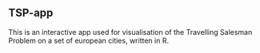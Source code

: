 ## TSP-app
This is an interactive app used for visualisation of the Travelling Salesman Problem on a set of european cities, written in R. 
